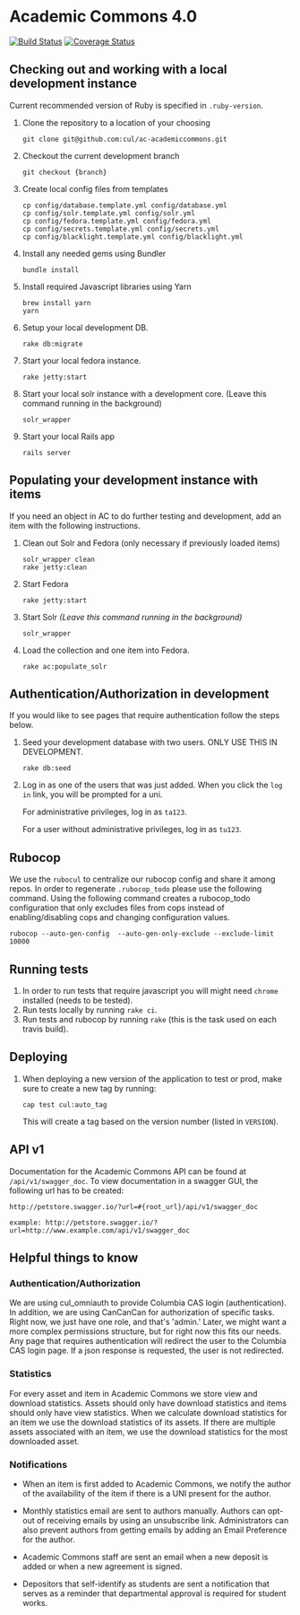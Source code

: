 # Academic Commons 4.0

[![Build Status](https://travis-ci.org/cul/ac-academiccommons.svg?branch=master)](https://travis-ci.org/cul/ac-academiccommons) [![Coverage Status](https://coveralls.io/repos/github/cul/ac-academiccommons/badge.svg?branch=master)](https://coveralls.io/github/cul/ac-academiccommons?branch=master)

## Checking out and working with a local development instance

Current recommended version of Ruby is specified in `.ruby-version`.

1. Clone the repository to a location of your choosing
   ```
   git clone git@github.com:cul/ac-academiccommons.git
   ```

2. Checkout the current development branch
   ```
   git checkout {branch}
   ```

3. Create local config files from templates
   ```
   cp config/database.template.yml config/database.yml
   cp config/solr.template.yml config/solr.yml
   cp config/fedora.template.yml config/fedora.yml
   cp config/secrets.template.yml config/secrets.yml
   cp config/blacklight.template.yml config/blacklight.yml
   ```

4. Install any needed gems using Bundler
   ```
   bundle install
   ```

5. Install required Javascript libraries using Yarn
    ```
    brew install yarn
    yarn
    ```

6. Setup your local development DB.
   ```
   rake db:migrate
   ```

7. Start your local fedora instance.
   ```
   rake jetty:start
   ```

8. Start your local solr instance with a development core. (Leave this command running in the background)
   ```
   solr_wrapper
   ```

9. Start your local Rails app
   ```
   rails server
   ```

## Populating your development instance with items
If you need an object in AC to do further testing and development, add an item with the following instructions.

1. Clean out Solr and Fedora (only necessary if previously loaded items)
   ```
   solr_wrapper clean
   rake jetty:clean
   ```

2. Start Fedora
   ```
   rake jetty:start
   ```

2. Start Solr _(Leave this command running in the background)_
   ```
   solr_wrapper
   ```

3. Load the collection and one item into Fedora.
   ```
   rake ac:populate_solr
   ```

## Authentication/Authorization in development
If you would like to see pages that require authentication follow the steps below.

1. Seed your development database with two users. ONLY USE THIS IN DEVELOPMENT.
   ```
   rake db:seed
   ```

2. Log in as one of the users that was just added. When you click the `log in` link, you will be prompted for a uni.

   For administrative privileges, log in as `ta123`.

   For a user without administrative privileges, log in as `tu123`.

## Rubocop
We use the `rubocul` to centralize our rubocop config and share it among repos. In order to regenerate `.rubocop_todo` please use the following command. Using the following command creates a rubocop_todo configuration that only excludes files from cops instead of enabling/disabling cops and changing configuration values.
```
rubocop --auto-gen-config  --auto-gen-only-exclude --exclude-limit 10000
```

## Running tests
1. In order to run tests that require javascript you will might need `chrome` installed (needs to be tested).
2. Run tests locally by running `rake ci`.
3. Run tests and rubocop by running `rake` (this is the task used on each travis build).

## Deploying
1. When deploying a new version of the application to test or prod, make sure to create a new tag by running:
   ```
   cap test cul:auto_tag
   ```
   This will create a tag based on the version number (listed in `VERSION`).

## API v1
Documentation for the Academic Commons API can be found at `/api/v1/swagger_doc`. To view documentation in a swagger GUI, the following url has to be created:
```
http://petstore.swagger.io/?url=#{root_url}/api/v1/swagger_doc

example: http://petstore.swagger.io/?url=http://www.example.com/api/v1/swagger_doc
```

## Helpful things to know
### Authentication/Authorization
We are using cul_omniauth to provide Columbia CAS login (authentication). In addition, we are using CanCanCan for authorization of specific tasks. Right now, we just have one role, and that's 'admin.' Later, we might want a more complex permissions structure, but for right now this fits our needs. Any page that requires authentication will redirect the user to the Columbia CAS login page. If a json response is requested, the user is not redirected.

### Statistics
For every asset and item in Academic Commons we store view and download statistics. Assets should only have download statistics and items should only have view statistics. When we calculate download statistics for an item we use the download statistics of its assets. If there are multiple assets associated with an item, we use the download statistics for the most downloaded asset.

### Notifications
- When an item is first added to Academic Commons, we notify the author of the availability of the item if there is a UNI present for the author.

- Monthly statistics email are sent to authors manually. Authors can opt-out of receiving emails by using an unsubscribe link. Administrators can also prevent authors from getting emails by adding an Email Preference for the author.

- Academic Commons staff are sent an email when a new deposit is added or when a new agreement is signed.

- Depositors that self-identify as students are sent a notification that serves as a reminder that departmental approval is required for student works.
